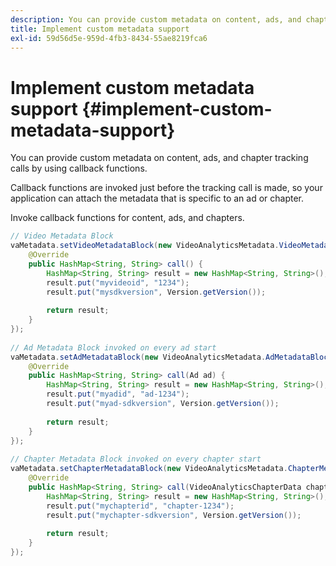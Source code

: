 ```yaml
---
description: You can provide custom metadata on content, ads, and chapter tracking calls by using callback functions.
title: Implement custom metadata support
exl-id: 59d56d5e-959d-4fb3-8434-55ae8219fca6
---
```

# Implement custom metadata support {#implement-custom-metadata-support}

You can provide custom metadata on content, ads, and chapter tracking calls by using callback functions.

Callback functions are invoked just before the tracking call is made, so your application can attach the metadata that is specific to an ad or chapter. 

   Invoke callback functions for content, ads, and chapters.

   ```java
   // Video Metadata Block 
   vaMetadata.setVideoMetadataBlock(new VideoAnalyticsMetadata.VideoMetadataBlock() { 
       @Override 
       public HashMap<String, String> call() { 
           HashMap<String, String> result = new HashMap<String, String>(); 
           result.put("myvideoid", "1234"); 
           result.put("mysdkversion", Version.getVersion()); 
     
           return result; 
       } 
   }); 
     
   // Ad Metadata Block invoked on every ad start 
   vaMetadata.setAdMetadataBlock(new VideoAnalyticsMetadata.AdMetadataBlock() { 
       @Override 
       public HashMap<String, String> call(Ad ad) { 
           HashMap<String, String> result = new HashMap<String, String>(); 
           result.put("myadid", "ad-1234"); 
           result.put("myad-sdkversion", Version.getVersion()); 
     
           return result; 
       } 
   }); 
     
   // Chapter Metadata Block invoked on every chapter start 
   vaMetadata.setChapterMetadataBlock(new VideoAnalyticsMetadata.ChapterMetadataBlock() { 
       @Override 
       public HashMap<String, String> call(VideoAnalyticsChapterData chapter) { 
           HashMap<String, String> result = new HashMap<String, String>(); 
           result.put("mychapterid", "chapter-1234"); 
           result.put("mychapter-sdkversion", Version.getVersion()); 
     
           return result; 
       } 
   });
   ```
